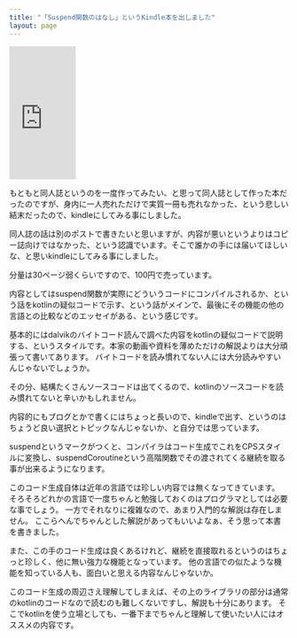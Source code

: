 ```yaml
---
title: "「Suspend関数のはなし」というKindle本を出しました"
layout: page	
---
```


<iframe style="width:120px;height:240px;" marginwidth="0" marginheight="0" scrolling="no" frameborder="0" src="https://rcm-fe.amazon-adsystem.com/e/cm?ref=qf_sp_asin_til&t=karino203-22&m=amazon&o=9&p=8&l=as1&IS1=1&detail=1&asins=B07MDXF3YZ&bc1=ffffff&lt1=_top&fc1=333333&lc1=0066c0&bg1=ffffff&f=ifr"> </iframe>

もともと同人誌というのを一度作ってみたい、と思って同人誌として作った本だったのですが、身内に一人売れただけで実質一冊も売れなかった、という悲しい結末だったので、kindleにしてみる事にしました。

同人誌の話は別のポストで書きたいと思いますが、内容が悪いというよりはコピー誌向けではなかった、という認識でいます。そこで誰かの手には届いてほしいな、と思いkindleにしてみる事にしました。

分量は30ページ弱くらいですので、100円で売っています。

内容としてはsuspend関数が実際にどういうコードにコンパイルされるか、という話をkotlinの疑似コードで示す、という話がメインで、最後にその機能の他の言語との比較などのエッセイがある、という感じです。

基本的にはdalvikのバイトコード読んで調べた内容をkotlinの疑似コードで説明する、というスタイルです。本家の動画や資料を薄めただけの解説よりは大分頑張って書いてあります。
バイトコードを読み慣れてない人には大分読みやすいんじゃないでしょうか。

その分、結構たくさんソースコードは出てくるので、kotlinのソースコードを読み慣れてないと辛いかもしれません。

内容的にもブログとかで書くにはちょっと長いので、kindleで出す、というのはちょうど良い選択とトピックなんじゃないか、と自分では思っています。

suspendというマークがつくと、コンパイラはコード生成でこれをCPSスタイルに変換し、suspendCoroutineという高階関数でその渡されてくる継続を取る事が出来るようになります。

このコード生成自体は近年の言語では珍しい内容では無くなってきています。
そろそろどれかの言語で一度ちゃんと勉強しておくのはプログラマとしては必要な事でしょう。
一方でそれなりに複雑なので、あまり入門的な解説は存在しません。
ここらへんでちゃんとした解説があってもいいよなぁ、そう思って本書を書きました。

また、この手のコード生成は良くあるけれど、継続を直接取れるというのはちょっと珍しく、他に無い強力な機能となっています。
他の言語での似たような機能を知っている人も、面白いと思える内容なんじゃないか。

このコード生成の周辺さえ理解してしまえば、その上のライブラリの部分は通常のkotlinのコードなので読むのも難しくないですし、解説も十分にあります。
そこでkotlinを使う立場としても、一番下までちゃんと理解して使いたい人にはオススメの内容です。

